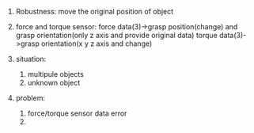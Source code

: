 1. Robustness: move the original position of object
2. force and torque sensor: 
    force data(3)->grasp position(change) and grasp orientation(only z axis and provide original data)
    torque data(3)->grasp orientation(x y z axis and change)
3. situation:
    1) multipule objects
    2) unknown object

4. problem:
    1) force/torque sensor data error
    2) 